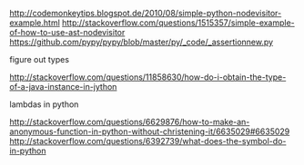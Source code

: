 
http://codemonkeytips.blogspot.de/2010/08/simple-python-nodevisitor-example.html
http://stackoverflow.com/questions/1515357/simple-example-of-how-to-use-ast-nodevisitor
https://github.com/pypy/pypy/blob/master/py/_code/_assertionnew.py



figure out types

http://stackoverflow.com/questions/11858630/how-do-i-obtain-the-type-of-a-java-instance-in-jython

lambdas in python

http://stackoverflow.com/questions/6629876/how-to-make-an-anonymous-function-in-python-without-christening-it/6635029#6635029
http://stackoverflow.com/questions/6392739/what-does-the-symbol-do-in-python